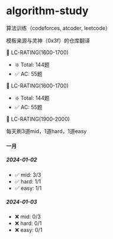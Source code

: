 # algorithm-study
算法训练（codeforces, atcoder, leetcode）

模板来源与灵神（0x3f）的仓库翻译

🤖 LC-RATING(1600-1700)
- ❇️ Total: 144题
- ✅ AC:    55题

🤖 LC-RATING(1600-1700)
- ❇️ Total: 144题
- ✅ AC:    55题

🤖 LC-RATING(1900-2000)

每天刷3道mid，1道hard，1道easy

#### 一月

##### 2024-01-02
- ✅ mid: 3/3
- ✅ hard: 1/1
- ✅ easy: 1/1
##### 2024-01-03
- ❌ mid: 0/3
- ❌ hard: 0/1
- ❌ easy: 0/1

